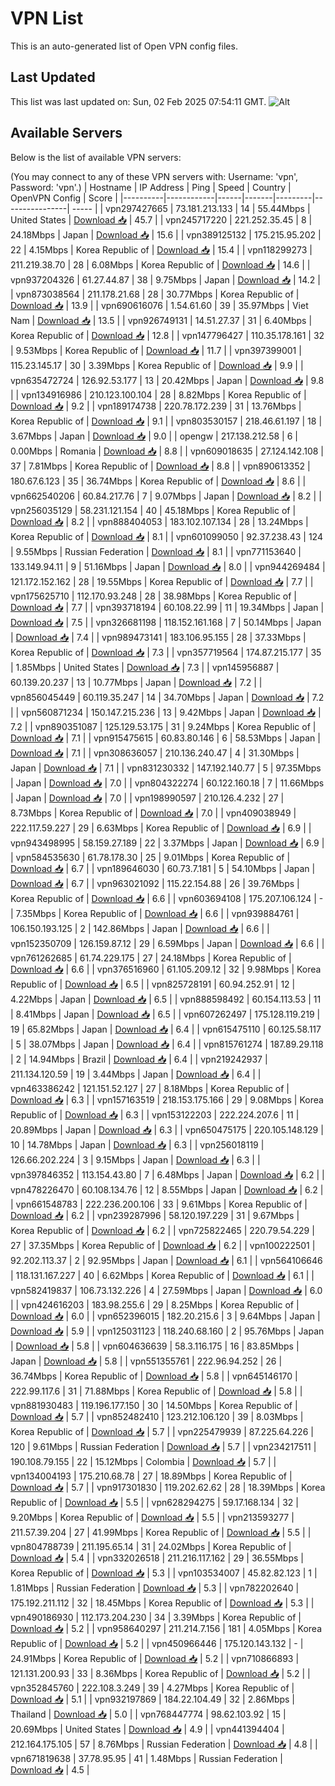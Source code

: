 # VPN List

This is an auto-generated list of Open VPN config files.

## Last Updated

This list was last updated on: Sun, 02 Feb 2025 07:54:11 GMT.
![Alt](https://repobeats.axiom.co/api/embed/186b98318ef1479477931607c1ad7d823f12451f.svg "Repobeats analytics image")

## Available Servers

Below is the list of available VPN servers:

(You may connect to any of these VPN servers with: Username: 'vpn', Password: 'vpn'.)
| Hostname | IP Address | Ping | Speed | Country | OpenVPN Config | Score |
|----------|------------|------|-------|---------|----------------| ----- |
| vpn297427665 | 73.181.213.133 | 14 | 55.44Mbps | United States | [Download 📥](./configs/server_0_US.ovpn) | 45.7 |
| vpn245717220 | 221.252.35.45 | 8 | 24.18Mbps | Japan | [Download 📥](./configs/server_1_JP.ovpn) | 15.6 |
| vpn389125132 | 175.215.95.202 | 22 | 4.15Mbps | Korea Republic of | [Download 📥](./configs/server_2_KR.ovpn) | 15.4 |
| vpn118299273 | 211.219.38.70 | 28 | 6.08Mbps | Korea Republic of | [Download 📥](./configs/server_3_KR.ovpn) | 14.6 |
| vpn937204326 | 61.27.44.87 | 38 | 9.75Mbps | Japan | [Download 📥](./configs/server_4_JP.ovpn) | 14.2 |
| vpn873038564 | 211.178.21.68 | 28 | 30.77Mbps | Korea Republic of | [Download 📥](./configs/server_5_KR.ovpn) | 13.9 |
| vpn690616076 | 1.54.61.60 | 39 | 35.97Mbps | Viet Nam | [Download 📥](./configs/server_6_VN.ovpn) | 13.5 |
| vpn926749131 | 14.51.27.37 | 31 | 6.40Mbps | Korea Republic of | [Download 📥](./configs/server_7_KR.ovpn) | 12.8 |
| vpn147796427 | 110.35.178.161 | 32 | 9.53Mbps | Korea Republic of | [Download 📥](./configs/server_8_KR.ovpn) | 11.7 |
| vpn397399001 | 115.23.145.17 | 30 | 3.39Mbps | Korea Republic of | [Download 📥](./configs/server_9_KR.ovpn) | 9.9 |
| vpn635472724 | 126.92.53.177 | 13 | 20.42Mbps | Japan | [Download 📥](./configs/server_10_JP.ovpn) | 9.8 |
| vpn134916986 | 210.123.100.104 | 28 | 8.82Mbps | Korea Republic of | [Download 📥](./configs/server_11_KR.ovpn) | 9.2 |
| vpn189174738 | 220.78.172.239 | 31 | 13.76Mbps | Korea Republic of | [Download 📥](./configs/server_12_KR.ovpn) | 9.1 |
| vpn803530157 | 218.46.61.197 | 18 | 3.67Mbps | Japan | [Download 📥](./configs/server_13_JP.ovpn) | 9.0 |
| opengw | 217.138.212.58 | 6 | 0.00Mbps | Romania | [Download 📥](./configs/server_14_RO.ovpn) | 8.8 |
| vpn609018635 | 27.124.142.108 | 37 | 7.81Mbps | Korea Republic of | [Download 📥](./configs/server_15_KR.ovpn) | 8.8 |
| vpn890613352 | 180.67.6.123 | 35 | 36.74Mbps | Korea Republic of | [Download 📥](./configs/server_16_KR.ovpn) | 8.6 |
| vpn662540206 | 60.84.217.76 | 7 | 9.07Mbps | Japan | [Download 📥](./configs/server_17_JP.ovpn) | 8.2 |
| vpn256035129 | 58.231.121.154 | 40 | 45.18Mbps | Korea Republic of | [Download 📥](./configs/server_18_KR.ovpn) | 8.2 |
| vpn888404053 | 183.102.107.134 | 28 | 13.24Mbps | Korea Republic of | [Download 📥](./configs/server_19_KR.ovpn) | 8.1 |
| vpn601099050 | 92.37.238.43 | 124 | 9.55Mbps | Russian Federation | [Download 📥](./configs/server_20_RU.ovpn) | 8.1 |
| vpn771153640 | 133.149.94.11 | 9 | 51.16Mbps | Japan | [Download 📥](./configs/server_21_JP.ovpn) | 8.0 |
| vpn944269484 | 121.172.152.162 | 28 | 19.55Mbps | Korea Republic of | [Download 📥](./configs/server_22_KR.ovpn) | 7.7 |
| vpn175625710 | 112.170.93.248 | 28 | 38.98Mbps | Korea Republic of | [Download 📥](./configs/server_23_KR.ovpn) | 7.7 |
| vpn393718194 | 60.108.22.99 | 11 | 19.34Mbps | Japan | [Download 📥](./configs/server_24_JP.ovpn) | 7.5 |
| vpn326681198 | 118.152.161.168 | 7 | 50.14Mbps | Japan | [Download 📥](./configs/server_25_JP.ovpn) | 7.4 |
| vpn989473141 | 183.106.95.155 | 28 | 37.33Mbps | Korea Republic of | [Download 📥](./configs/server_26_KR.ovpn) | 7.3 |
| vpn357719564 | 174.87.215.177 | 35 | 1.85Mbps | United States | [Download 📥](./configs/server_27_US.ovpn) | 7.3 |
| vpn145956887 | 60.139.20.237 | 13 | 10.77Mbps | Japan | [Download 📥](./configs/server_28_JP.ovpn) | 7.2 |
| vpn856045449 | 60.119.35.247 | 14 | 34.70Mbps | Japan | [Download 📥](./configs/server_29_JP.ovpn) | 7.2 |
| vpn560871234 | 150.147.215.236 | 13 | 9.42Mbps | Japan | [Download 📥](./configs/server_30_JP.ovpn) | 7.2 |
| vpn890351087 | 125.129.53.175 | 31 | 9.24Mbps | Korea Republic of | [Download 📥](./configs/server_31_KR.ovpn) | 7.1 |
| vpn915475615 | 60.83.80.146 | 6 | 58.53Mbps | Japan | [Download 📥](./configs/server_32_JP.ovpn) | 7.1 |
| vpn308636057 | 210.136.240.47 | 4 | 31.30Mbps | Japan | [Download 📥](./configs/server_33_JP.ovpn) | 7.1 |
| vpn831230332 | 147.192.140.77 | 5 | 97.35Mbps | Japan | [Download 📥](./configs/server_34_JP.ovpn) | 7.0 |
| vpn804322274 | 60.122.160.18 | 7 | 11.66Mbps | Japan | [Download 📥](./configs/server_35_JP.ovpn) | 7.0 |
| vpn198990597 | 210.126.4.232 | 27 | 8.73Mbps | Korea Republic of | [Download 📥](./configs/server_36_KR.ovpn) | 7.0 |
| vpn409038949 | 222.117.59.227 | 29 | 6.63Mbps | Korea Republic of | [Download 📥](./configs/server_37_KR.ovpn) | 6.9 |
| vpn943498995 | 58.159.27.189 | 22 | 3.37Mbps | Japan | [Download 📥](./configs/server_38_JP.ovpn) | 6.9 |
| vpn584535630 | 61.78.178.30 | 25 | 9.01Mbps | Korea Republic of | [Download 📥](./configs/server_39_KR.ovpn) | 6.7 |
| vpn189646030 | 60.73.7.181 | 5 | 54.10Mbps | Japan | [Download 📥](./configs/server_40_JP.ovpn) | 6.7 |
| vpn963021092 | 115.22.154.88 | 26 | 39.76Mbps | Korea Republic of | [Download 📥](./configs/server_41_KR.ovpn) | 6.6 |
| vpn603694108 | 175.207.106.124 | - | 7.35Mbps | Korea Republic of | [Download 📥](./configs/server_42_KR.ovpn) | 6.6 |
| vpn939884761 | 106.150.193.125 | 2 | 142.86Mbps | Japan | [Download 📥](./configs/server_43_JP.ovpn) | 6.6 |
| vpn152350709 | 126.159.87.12 | 29 | 6.59Mbps | Japan | [Download 📥](./configs/server_44_JP.ovpn) | 6.6 |
| vpn761262685 | 61.74.229.175 | 27 | 24.18Mbps | Korea Republic of | [Download 📥](./configs/server_45_KR.ovpn) | 6.6 |
| vpn376516960 | 61.105.209.12 | 32 | 9.98Mbps | Korea Republic of | [Download 📥](./configs/server_46_KR.ovpn) | 6.5 |
| vpn825728191 | 60.94.252.91 | 12 | 4.22Mbps | Japan | [Download 📥](./configs/server_47_JP.ovpn) | 6.5 |
| vpn888598492 | 60.154.113.53 | 11 | 8.41Mbps | Japan | [Download 📥](./configs/server_48_JP.ovpn) | 6.5 |
| vpn607262497 | 175.128.119.219 | 19 | 65.82Mbps | Japan | [Download 📥](./configs/server_49_JP.ovpn) | 6.4 |
| vpn615475110 | 60.125.58.117 | 5 | 38.07Mbps | Japan | [Download 📥](./configs/server_50_JP.ovpn) | 6.4 |
| vpn815761274 | 187.89.29.118 | 2 | 14.94Mbps | Brazil | [Download 📥](./configs/server_51_BR.ovpn) | 6.4 |
| vpn219242937 | 211.134.120.59 | 19 | 3.44Mbps | Japan | [Download 📥](./configs/server_52_JP.ovpn) | 6.4 |
| vpn463386242 | 121.151.52.127 | 27 | 8.18Mbps | Korea Republic of | [Download 📥](./configs/server_53_KR.ovpn) | 6.3 |
| vpn157163519 | 218.153.175.166 | 29 | 9.08Mbps | Korea Republic of | [Download 📥](./configs/server_54_KR.ovpn) | 6.3 |
| vpn153122203 | 222.224.207.6 | 11 | 20.89Mbps | Japan | [Download 📥](./configs/server_55_JP.ovpn) | 6.3 |
| vpn650475175 | 220.105.148.129 | 10 | 14.78Mbps | Japan | [Download 📥](./configs/server_56_JP.ovpn) | 6.3 |
| vpn256018119 | 126.66.202.224 | 3 | 9.15Mbps | Japan | [Download 📥](./configs/server_57_JP.ovpn) | 6.3 |
| vpn397846352 | 113.154.43.80 | 7 | 6.48Mbps | Japan | [Download 📥](./configs/server_58_JP.ovpn) | 6.2 |
| vpn478226470 | 60.108.134.76 | 12 | 8.55Mbps | Japan | [Download 📥](./configs/server_59_JP.ovpn) | 6.2 |
| vpn661548783 | 222.236.200.106 | 33 | 9.61Mbps | Korea Republic of | [Download 📥](./configs/server_60_KR.ovpn) | 6.2 |
| vpn239287996 | 58.120.197.229 | 31 | 9.67Mbps | Korea Republic of | [Download 📥](./configs/server_61_KR.ovpn) | 6.2 |
| vpn725822465 | 220.79.54.229 | 27 | 37.35Mbps | Korea Republic of | [Download 📥](./configs/server_62_KR.ovpn) | 6.2 |
| vpn100222501 | 92.202.113.37 | 2 | 92.95Mbps | Japan | [Download 📥](./configs/server_63_JP.ovpn) | 6.1 |
| vpn564106646 | 118.131.167.227 | 40 | 6.62Mbps | Korea Republic of | [Download 📥](./configs/server_64_KR.ovpn) | 6.1 |
| vpn582419837 | 106.73.132.226 | 4 | 27.59Mbps | Japan | [Download 📥](./configs/server_65_JP.ovpn) | 6.0 |
| vpn424616203 | 183.98.255.6 | 29 | 8.25Mbps | Korea Republic of | [Download 📥](./configs/server_66_KR.ovpn) | 6.0 |
| vpn652396015 | 182.20.215.6 | 3 | 9.64Mbps | Japan | [Download 📥](./configs/server_67_JP.ovpn) | 5.9 |
| vpn125031123 | 118.240.68.160 | 2 | 95.76Mbps | Japan | [Download 📥](./configs/server_68_JP.ovpn) | 5.8 |
| vpn604636639 | 58.3.116.175 | 16 | 83.85Mbps | Japan | [Download 📥](./configs/server_69_JP.ovpn) | 5.8 |
| vpn551355761 | 222.96.94.252 | 26 | 36.74Mbps | Korea Republic of | [Download 📥](./configs/server_70_KR.ovpn) | 5.8 |
| vpn645146170 | 222.99.117.6 | 31 | 71.88Mbps | Korea Republic of | [Download 📥](./configs/server_71_KR.ovpn) | 5.8 |
| vpn881930483 | 119.196.177.150 | 30 | 14.50Mbps | Korea Republic of | [Download 📥](./configs/server_72_KR.ovpn) | 5.7 |
| vpn852482410 | 123.212.106.120 | 39 | 8.03Mbps | Korea Republic of | [Download 📥](./configs/server_73_KR.ovpn) | 5.7 |
| vpn225479939 | 87.225.64.226 | 120 | 9.61Mbps | Russian Federation | [Download 📥](./configs/server_74_RU.ovpn) | 5.7 |
| vpn234217511 | 190.108.79.155 | 22 | 15.12Mbps | Colombia | [Download 📥](./configs/server_75_CO.ovpn) | 5.7 |
| vpn134004193 | 175.210.68.78 | 27 | 18.89Mbps | Korea Republic of | [Download 📥](./configs/server_76_KR.ovpn) | 5.7 |
| vpn917301830 | 119.202.62.62 | 28 | 18.39Mbps | Korea Republic of | [Download 📥](./configs/server_77_KR.ovpn) | 5.5 |
| vpn628294275 | 59.17.168.134 | 32 | 9.20Mbps | Korea Republic of | [Download 📥](./configs/server_78_KR.ovpn) | 5.5 |
| vpn213593277 | 211.57.39.204 | 27 | 41.99Mbps | Korea Republic of | [Download 📥](./configs/server_79_KR.ovpn) | 5.5 |
| vpn804788739 | 211.195.65.14 | 31 | 24.02Mbps | Korea Republic of | [Download 📥](./configs/server_80_KR.ovpn) | 5.4 |
| vpn332026518 | 211.216.117.162 | 29 | 36.55Mbps | Korea Republic of | [Download 📥](./configs/server_81_KR.ovpn) | 5.3 |
| vpn103534007 | 45.82.82.123 | 1 | 1.81Mbps | Russian Federation | [Download 📥](./configs/server_82_RU.ovpn) | 5.3 |
| vpn782202640 | 175.192.211.112 | 32 | 18.45Mbps | Korea Republic of | [Download 📥](./configs/server_83_KR.ovpn) | 5.3 |
| vpn490186930 | 112.173.204.230 | 34 | 3.39Mbps | Korea Republic of | [Download 📥](./configs/server_84_KR.ovpn) | 5.2 |
| vpn958640297 | 211.214.7.156 | 181 | 4.05Mbps | Korea Republic of | [Download 📥](./configs/server_85_KR.ovpn) | 5.2 |
| vpn450966446 | 175.120.143.132 | - | 24.91Mbps | Korea Republic of | [Download 📥](./configs/server_86_KR.ovpn) | 5.2 |
| vpn710866893 | 121.131.200.93 | 33 | 8.36Mbps | Korea Republic of | [Download 📥](./configs/server_87_KR.ovpn) | 5.2 |
| vpn352845760 | 222.108.3.249 | 39 | 4.27Mbps | Korea Republic of | [Download 📥](./configs/server_88_KR.ovpn) | 5.1 |
| vpn932197869 | 184.22.104.49 | 32 | 2.86Mbps | Thailand | [Download 📥](./configs/server_89_TH.ovpn) | 5.0 |
| vpn768447774 | 98.62.103.92 | 15 | 20.69Mbps | United States | [Download 📥](./configs/server_90_US.ovpn) | 4.9 |
| vpn441394404 | 212.164.175.105 | 57 | 8.76Mbps | Russian Federation | [Download 📥](./configs/server_91_RU.ovpn) | 4.8 |
| vpn671819638 | 37.78.95.95 | 41 | 1.48Mbps | Russian Federation | [Download 📥](./configs/server_92_RU.ovpn) | 4.5 |
